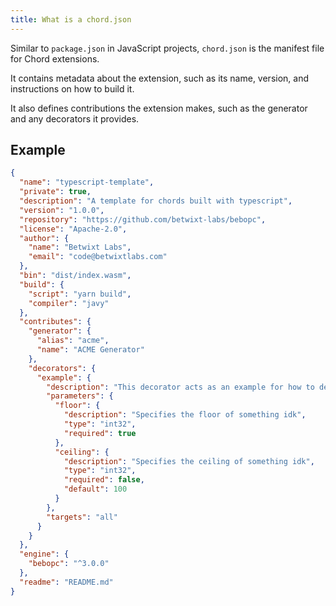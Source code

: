 ```yaml
---
title: What is a chord.json
---
```


Similar to `package.json` in JavaScript projects, `chord.json` is the manifest file for Chord extensions.

It contains metadata about the extension, such as its name, version, and instructions on how to build it.

It also defines contributions the extension makes, such as the generator and any decorators it provides.

## Example

```json
{
  "name": "typescript-template",
  "private": true,
  "description": "A template for chords built with typescript",
  "version": "1.0.0",
  "repository": "https://github.com/betwixt-labs/bebopc",
  "license": "Apache-2.0",
  "author": {
    "name": "Betwixt Labs",
    "email": "code@betwixtlabs.com"
  },
  "bin": "dist/index.wasm",
  "build": {
    "script": "yarn build",
    "compiler": "javy"
  },
  "contributes": {
    "generator": {
      "alias": "acme",
      "name": "ACME Generator"
    },
    "decorators": {
      "example": {
        "description": "This decorator acts as an example for how to define a decorator",
        "parameters": {
          "floor": {
            "description": "Specifies the floor of something idk",
            "type": "int32",
            "required": true
          },
          "ceiling": {
            "description": "Specifies the ceiling of something idk",
            "type": "int32",
            "required": false,
            "default": 100
          }
        },
        "targets": "all"
      }
    }
  },
  "engine": {
    "bebopc": "^3.0.0"
  },
  "readme": "README.md"
}
```

